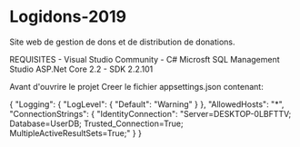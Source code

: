 # Logidons-2019
Site web de gestion de dons et de distribution de donations. 

REQUISITES - 
Visual Studio Community - C#
Microsft SQL Management Studio
ASP.Net Core 2.2 - SDK 2.2.101

Avant d'ouvrire le projet
Creer le fichier 
appsettings.json
contenant:

{
  "Logging": {
    "LogLevel": {
      "Default": "Warning"
    }
  },
  "AllowedHosts": "*",
  "ConnectionStrings": {
    "IdentityConnection": "Server=DESKTOP-0LBFTTV; Database=UserDB; Trusted_Connection=True; MultipleActiveResultSets=True;"
  }
}

